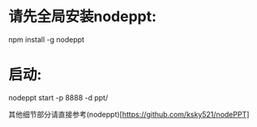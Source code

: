 # 请先全局安装nodeppt:
npm install -g nodeppt
# 启动:
nodeppt start -p 8888 -d ppt/

其他细节部分请直接参考(nodeppt)[https://github.com/ksky521/nodePPT]